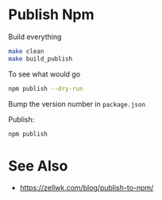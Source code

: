 Publish Npm
===

Build everything
```bash
make clean
make build_publish
```


To see what would go
```bash
npm publish --dry-run
```


Bump the version number in `package.json`

Publish:
```bash
npm publish
```


See Also
===
* https://zellwk.com/blog/publish-to-npm/

